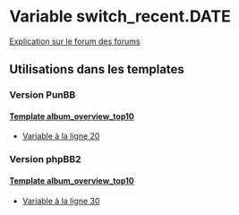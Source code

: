 # Variable switch_recent.DATE
[Explication sur le forum des forums](http://forum.forumactif.com/t294113-listing-des-variables#switch_recent.DATE)

## Utilisations dans les templates

### Version PunBB

#### [Template album_overview_top10](punbb/album_overview_top10.md)
* [Variable à la ligne 20](../punbb/album_overview_top10.tpl#L20)

### Version phpBB2

#### [Template album_overview_top10](subsilver/album_overview_top10.md)
* [Variable à la ligne 30](../subsilver/album_overview_top10.tpl#L30)